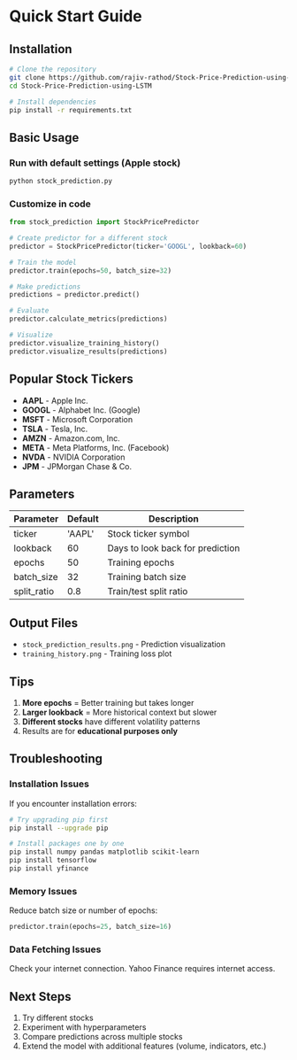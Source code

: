 # Quick Start Guide

## Installation

```bash
# Clone the repository
git clone https://github.com/rajiv-rathod/Stock-Price-Prediction-using-LSTM.git
cd Stock-Price-Prediction-using-LSTM

# Install dependencies
pip install -r requirements.txt
```

## Basic Usage

### Run with default settings (Apple stock)

```bash
python stock_prediction.py
```

### Customize in code

```python
from stock_prediction import StockPricePredictor

# Create predictor for a different stock
predictor = StockPricePredictor(ticker='GOOGL', lookback=60)

# Train the model
predictor.train(epochs=50, batch_size=32)

# Make predictions
predictions = predictor.predict()

# Evaluate
predictor.calculate_metrics(predictions)

# Visualize
predictor.visualize_training_history()
predictor.visualize_results(predictions)
```

## Popular Stock Tickers

- **AAPL** - Apple Inc.
- **GOOGL** - Alphabet Inc. (Google)
- **MSFT** - Microsoft Corporation
- **TSLA** - Tesla, Inc.
- **AMZN** - Amazon.com, Inc.
- **META** - Meta Platforms, Inc. (Facebook)
- **NVDA** - NVIDIA Corporation
- **JPM** - JPMorgan Chase & Co.

## Parameters

| Parameter | Default | Description |
|-----------|---------|-------------|
| ticker | 'AAPL' | Stock ticker symbol |
| lookback | 60 | Days to look back for prediction |
| epochs | 50 | Training epochs |
| batch_size | 32 | Training batch size |
| split_ratio | 0.8 | Train/test split ratio |

## Output Files

- `stock_prediction_results.png` - Prediction visualization
- `training_history.png` - Training loss plot

## Tips

1. **More epochs** = Better training but takes longer
2. **Larger lookback** = More historical context but slower
3. **Different stocks** have different volatility patterns
4. Results are for **educational purposes only**

## Troubleshooting

### Installation Issues

If you encounter installation errors:

```bash
# Try upgrading pip first
pip install --upgrade pip

# Install packages one by one
pip install numpy pandas matplotlib scikit-learn
pip install tensorflow
pip install yfinance
```

### Memory Issues

Reduce batch size or number of epochs:

```python
predictor.train(epochs=25, batch_size=16)
```

### Data Fetching Issues

Check your internet connection. Yahoo Finance requires internet access.

## Next Steps

1. Try different stocks
2. Experiment with hyperparameters
3. Compare predictions across multiple stocks
4. Extend the model with additional features (volume, indicators, etc.)
